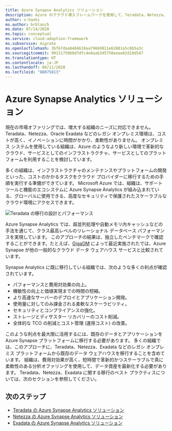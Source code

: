 ```yaml
---
title: Azure Synapse Analytics ソリューション
description: Azure のクラウド導入フレームワークを使用して、Teradata、Netezza、Exadata を使用した分析ソリューションについて学習します。
author: v-hanki
ms.author: brblanch
ms.date: 07/14/2020
ms.topic: conceptual
ms.service: cloud-adoption-framework
ms.subservice: migrate
ms.openlocfilehash: 3bf67daa8466618aa79669811e62881a5c8b5a3c
ms.sourcegitcommit: 99151759b9d7dfc4e8aab345750eeae82d18d547
ms.translationtype: HT
ms.contentlocale: ja-JP
ms.lasthandoff: 08/11/2020
ms.locfileid: "88075813"
---
```

<!-- cSpell:ignore Netezza Teradata Exadata Giga GigaOM MPP -->

# <a name="azure-synapse-analytics-solutions"></a>Azure Synapse Analytics ソリューション

現在の市場オファリングでは、増大する組織のニーズに対応できません。 Teradata、Netezza、Oracle Exadata などのレガシ オンプレミス環境は、コストが高く、イノベーションに時間がかかり、柔軟性がありません。 オンプレミス システムを使用している組織は、Azure のようなより新しい環境で革新的なクラウド、サービスとしてのインフラストラクチャ、サービスとしてのプラットフォームを利用することを検討しています。 

多くの組織は、インフラストラクチャのメンテナンスやプラットフォームの開発といった、コストのかかるタスクをクラウド プロバイダーに移行するための手順を実行する準備ができています。 Microsoft Azure では、組織は、サポート ツールと機能のエコシステムに Azure Synapse Analytics が組み込まれている、グローバルに使用できる、高度なセキュリティで保護されたスケーラブルなクラウド環境にアクセスできます。

![Teradata の移行の設計とパフォーマンス](../../../_images/analytics/analytics-solutions-overview.png)

Azure Synapse Analytics では、超並列処理や自動メモリ内キャッシュなどの手法を通じて、クラス最高レベルのリレーショナル データベース パフォーマンスを実現しています。 このアプローチの結果は、独立したベンチマークで確認することができます。たとえば、[GigaOM](https://gigaom.com) によって最近実施されたでは、Azure Synapse が他の一般的なクラウド データ ウェアハウス サービスと比較されています。

Synapse Analytics に既に移行している組織では、次のような多くの利点が確認されています。

- パフォーマンスと費用対効果の向上。
- 機敏性の向上と価値実現までの時間の短縮。
- より高速なサーバーのデプロイとアプリケーション開発。
- 使用量に対してのみ課金される柔軟なスケーラビリティ。
- セキュリティとコンプライアンスの強化。
- ストレージとディザスター リカバリーのコスト削減。
- 全体的な TCO の削減とコスト管理 (運用コスト) の改善。

このような利点を最大限に活用するには、既存のデータとアプリケーションを Azure Synapse プラットフォームに移行する必要があります。 多くの組織では、このアプローチに、Teradata、Netezza、Exadata などのレガシ オンプレミス プラットフォームから既存のデータ ウェアハウスを移行することを含めています。 組織は、費用対効果が高く、短時間で革新的かつスケーラブルで真に柔軟性のある分析オファリングを使用して、データ資産を最新化する必要があります。 Teradata、Netezza、Exadata に関する移行のベスト プラクティスについては、次のセクションを参照してください。

## <a name="next-steps"></a>次のステップ

- [Teradata の Azure Synapse Analytics ソリューション](./analytics-solutions-teradata.md)
- [Netezza の Azure Synapse Analytics ソリューション](./analytics-solutions-netezza.md)
- [Exadata の Azure Synapse Analytics ソリューション](./analytics-solutions-exadata.md)

